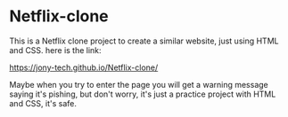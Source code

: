 # Netflix-clone
This is a Netflix clone project to create a similar website, just using HTML and CSS.
here is the link:

https://jony-tech.github.io/Netflix-clone/

Maybe when you try to enter the page you will get a warning message saying it's pishing, 
but don't worry, it's just a practice project with HTML and CSS, it's safe.

